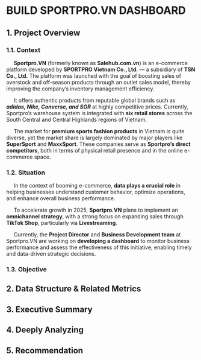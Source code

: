 # BUILD SPORTPRO.VN DASHBOARD

## 1. Project Overview

### 1.1. Context

&nbsp;&nbsp;&nbsp;&nbsp; **Sportpro.VN** (formerly known as **Salehub.com.vn**) is an e-commerce platform developed by **SPORTPRO Vietnam Co., Ltd**. — a subsidiary of **TSN Co., Ltd.** The platform was launched with the goal of boosting sales of overstock and off-season products through an outlet sales model, thereby improving the company’s inventory management efficiency.

&nbsp;&nbsp;&nbsp;&nbsp; It offers authentic products from reputable global brands such as _**adidas, Nike, Converse, and SOR**_ at highly competitive prices. Currently, Sportpro’s warehouse system is integrated with **six retail stores** across the South Central and Central Highlands regions of Vietnam.

&nbsp;&nbsp;&nbsp;&nbsp; The market for **premium sports fashion products** in Vietnam is quite diverse, yet the market share is largely dominated by major players like **SuperSport** and **MaxxSport**. These companies serve as **Sportpro’s direct competitors**, both in terms of physical retail presence and in the online e-commerce space.

### 1.2. Situation

&nbsp;&nbsp;&nbsp;&nbsp; In the context of booming e-commerce, **data plays a crucial role** in helping businesses understand customer behavior, optimize operations, and enhance overall business performance.

&nbsp;&nbsp;&nbsp;&nbsp; To accelerate growth in 2025, **Sportpro.VN** plans to implement an **omnichannel strategy**, with a strong focus on expanding sales through **TikTok Shop**, particularly via **Livestreaming**.

&nbsp;&nbsp;&nbsp;&nbsp; Currently, the **Project Director** and **Business Development team** at Sportpro.VN are working on **developing a dashboard** to monitor business performance and assess the effectiveness of this initiative, enabling timely and data-driven strategic decisions.

### 1.3. Objective

## 2. Data Structure & Related Metrics

## 3. Executive Summary

## 4. Deeply Analyzing

## 5. Recommendation

